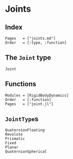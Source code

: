 # Joints

## Index
```@index
Pages   = ["joints.md"]
Order   = [:type, :function]
```

## The `Joint` type

```@docs
Joint
```

## Functions

```@autodocs
Modules = [RigidBodyDynamics]
Order   = [:function]
Pages   = ["joint.jl"]
```

## `JointType`s

```@docs
QuaternionFloating
Revolute
Prismatic
Fixed
Planar
QuaternionSpherical
```
